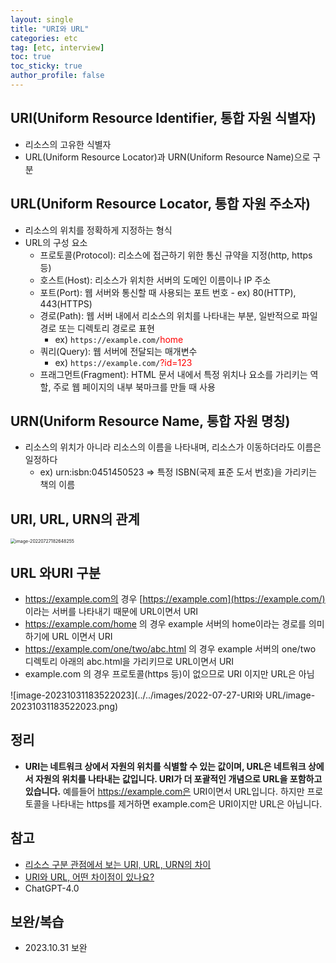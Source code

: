 ```yaml
---
layout: single
title: "URI와 URL"
categories: etc
tag: [etc, interview]
toc: true
toc_sticky: true
author_profile: false
---
```

## URI(Uniform Resource Identifier, 통합 자원 식별자)

* 리소스의 고유한 식별자
* URL(Uniform Resource Locator)과 URN(Uniform Resource Name)으로 구분



## URL(Uniform Resource Locator, 통합 자원 주소자)

*  리소스의 위치를 정확하게 지정하는 형식
*  URL의 구성 요소
   - 프로토콜(Protocol): 리소스에 접근하기 위한 통신 규약을 지정(http, https 등)
   - 호스트(Host): 리소스가 위치한 서버의 도메인 이름이나 IP 주소
   - 포트(Port): 웹 서버와 통신할 때 사용되는 포트 번호 - ex) 80(HTTP), 443(HTTPS)
   - 경로(Path): 웹 서버 내에서 리소스의 위치를 나타내는 부분, 일반적으로 파일 경로 또는 디렉토리 경로로 표현
     - ex) `https://example.com/`<span style = "color:red">home</span>
   - 쿼리(Query): 웹 서버에 전달되는 매개변수
     - ex) `https://example.com/`<span style = "color:red">?id=123</span>
   - 프래그먼트(Fragment): HTML 문서 내에서 특정 위치나 요소를 가리키는 역할, 주로 웹 페이지의 내부 북마크를 만들 때 사용



## URN(Uniform Resource Name, 통합 자원 명칭)

* 리소스의 위치가 아니라 리소스의 이름을 나타내며, 리소스가 이동하더라도 이름은 일정하다
  * ex) urn:isbn:0451450523 => 특정 ISBN(국제 표준 도서 번호)을 가리키는 책의 이름



## URI, URL, URN의 관계

<img src="../../images/2022-07-27-URI와 URL/image-20220727182648255.png" alt="image-20220727182648255" style="zoom:50%;" />





## URL 와URI 구분

- https://example.com의 경우 [https://example.com](https://example.com/) 이라는 서버를 나타내기 때문에 URL이면서 URI
- https://example.com/home 의 경우 example 서버의 home이라는 경로를 의미하기에 URL 이면서 URI
- https://example.com/one/two/abc.html 의 경우 example 서버의 one/two 디렉토리 아래의 abc.html을 가리키므로 URL이면서 URI
- example.com 의 경우 프로토콜(https 등)이 없으므로 URI 이지만 URL은 아님



![image-20231031183522023](../../images/2022-07-27-URI와 URL/image-20231031183522023.png)



## 정리

* **URI는 네트워크 상에서 자원의 위치를 식별할 수 있는 값이며, URL은 네트워크 상에서 자원의 위치를 나타내는 값입니다. URI가 더 포괄적인 개념으로 URL을 포함하고 있습니다.** 예를들어 https://example.com은 URI이면서 URL입니다. 하지만 프로토콜을 나타내는 https를 제거하면 example.com은 URI이지만 URL은 아닙니다.



## 참고

* <a href="https://kotlinworld.com/96" target="_blank">리소스 구분 관점에서 보는 URI, URL, URN의 차이</a>
* [URI와 URL, 어떤 차이점이 있나요?](https://www.elancer.co.kr/blog/view?seq=74)
* ChatGPT-4.0



## 보완/복습

* 2023.10.31 보완
